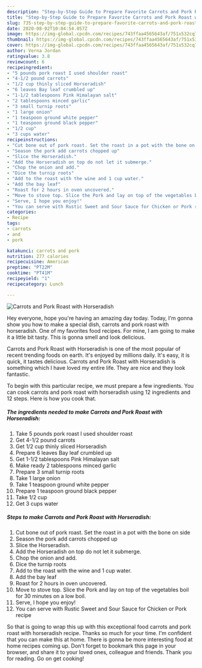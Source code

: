```yaml
---
description: "Step-by-Step Guide to Prepare Favorite Carrots and Pork Roast with Horseradish"
title: "Step-by-Step Guide to Prepare Favorite Carrots and Pork Roast with Horseradish"
slug: 735-step-by-step-guide-to-prepare-favorite-carrots-and-pork-roast-with-horseradish
date: 2020-08-02T10:04:54.057Z
image: https://img-global.cpcdn.com/recipes/743ffaa4565643af/751x532cq70/carrots-and-pork-roast-with-horseradish-recipe-main-photo.jpg
thumbnail: https://img-global.cpcdn.com/recipes/743ffaa4565643af/751x532cq70/carrots-and-pork-roast-with-horseradish-recipe-main-photo.jpg
cover: https://img-global.cpcdn.com/recipes/743ffaa4565643af/751x532cq70/carrots-and-pork-roast-with-horseradish-recipe-main-photo.jpg
author: Verna Jordan
ratingvalue: 3.8
reviewcount: 6
recipeingredient:
- "5 pounds pork roast I used shoulder roast"
- "4-1/2 pound carrots"
- "1/2 cup thinly sliced Horseradish"
- "6 leaves Bay leaf crumbled up"
- "1-1/2 tablespoons Pink Himalayan salt"
- "2 tablespoons minced garlic"
- "3 small turnip roots"
- "1 large onion"
- "1 teaspoon ground white pepper"
- "1 teaspoon ground black pepper"
- "1/2 cup"
- "3 cups water"
recipeinstructions:
- "Cut bone out of pork roast. Set the roast in a pot with the bone on side"
- "Season the pork add carrots chopped up"
- "Slice the Horseradish."
- "Add the Horseradish on top do not let it submerge."
- "Chop the onion and add."
- "Dice the turnip roots"
- "Add to the roast with the wine and 1 cup water."
- "Add the bay leaf"
- "Roast for 2 hours in oven uncovered."
- "Move to stove top. Slice the Pork and lay on top of the vegetables boil for 30 minutes on a low boil."
- "Serve, I hope you enjoy!"
- "You can serve with Rustic Sweet and Sour Sauce for Chicken or Pork recipe"
categories:
- Recipe
tags:
- carrots
- and
- pork

katakunci: carrots and pork 
nutrition: 277 calories
recipecuisine: American
preptime: "PT22M"
cooktime: "PT41M"
recipeyield: "1"
recipecategory: Lunch

---
```



![Carrots and Pork Roast with Horseradish](https://img-global.cpcdn.com/recipes/743ffaa4565643af/751x532cq70/carrots-and-pork-roast-with-horseradish-recipe-main-photo.jpg)

Hey everyone, hope you're having an amazing day today. Today, I'm gonna show you how to make a special dish, carrots and pork roast with horseradish. One of my favorites food recipes. For mine, I am going to make it a little bit tasty. This is gonna smell and look delicious.

Carrots and Pork Roast with Horseradish is one of the most popular of recent trending foods on earth. It's enjoyed by millions daily. It's easy, it is quick, it tastes delicious. Carrots and Pork Roast with Horseradish is something which I have loved my entire life. They are nice and they look fantastic.




To begin with this particular recipe, we must prepare a few ingredients. You can cook carrots and pork roast with horseradish using 12 ingredients and 12 steps. Here is how you cook that.

<!--inarticleads1-->

##### The ingredients needed to make Carrots and Pork Roast with Horseradish:

1. Take 5 pounds pork roast I used shoulder roast
1. Get 4-1/2 pound carrots
1. Get 1/2 cup thinly sliced Horseradish
1. Prepare 6 leaves Bay leaf crumbled up
1. Get 1-1/2 tablespoons Pink Himalayan salt
1. Make ready 2 tablespoons minced garlic
1. Prepare 3 small turnip roots
1. Take 1 large onion
1. Take 1 teaspoon ground white pepper
1. Prepare 1 teaspoon ground black pepper
1. Take 1/2 cup
1. Get 3 cups water




<!--inarticleads2-->

##### Steps to make Carrots and Pork Roast with Horseradish:

1. Cut bone out of pork roast. Set the roast in a pot with the bone on side
1. Season the pork add carrots chopped up
1. Slice the Horseradish.
1. Add the Horseradish on top do not let it submerge.
1. Chop the onion and add.
1. Dice the turnip roots
1. Add to the roast with the wine and 1 cup water.
1. Add the bay leaf
1. Roast for 2 hours in oven uncovered.
1. Move to stove top. Slice the Pork and lay on top of the vegetables boil for 30 minutes on a low boil.
1. Serve, I hope you enjoy!
1. You can serve with Rustic Sweet and Sour Sauce for Chicken or Pork recipe




So that is going to wrap this up with this exceptional food carrots and pork roast with horseradish recipe. Thanks so much for your time. I'm confident that you can make this at home. There is gonna be more interesting food at home recipes coming up. Don't forget to bookmark this page in your browser, and share it to your loved ones, colleague and friends. Thank you for reading. Go on get cooking!
